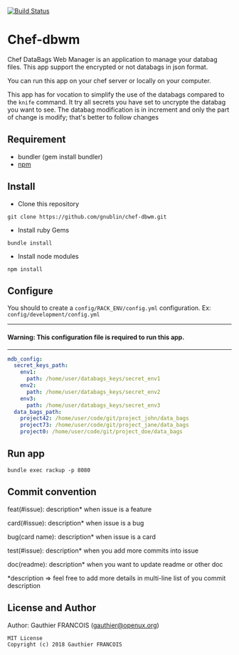 [![Build Status](https://travis-ci.org/gnublin/chef-dbwm.svg?branch=master)](https://travis-ci.org/gnublin/chef-dbwm)

# Chef-dbwm
Chef DataBags Web Manager is an application to manage your databag files.
This app support the encrypted or not databags in json format.

You can run this app on your chef server or locally on your computer.

This app has for vocation to simplify the use of the databags compared to the `knife` command.
It try all secrets you have set to uncrypte the databag you want to see.
The databag modification is in increment and only the part of change is modify; that's better to follow changes

## Requirement
 * bundler (gem install bundler)
 * [npm](https://www.npmjs.com/get-npm)

## Install
 * Clone this repository
 ```
git clone https://github.com/gnublin/chef-dbwm.git
 ```
 * Install ruby Gems
 ```
bundle install
 ```
 * Install node modules
 ```
npm install
 ```

## Configure
You should to create a `config/RACK_ENV/config.yml` configuration.
Ex: `config/development/config.yml`

---
#### Warning: This configuration file is required to run this app.
---

```yaml
mdb_config:
  secret_keys_path:
    env1:
      path: /home/user/databags_keys/secret_env1
    env2:
      path: /home/user/databags_keys/secret_env2
    env3:
      path: /home/user/databags_keys/secret_env3
  data_bags_path:
    project42: /home/user/code/git/project_john/data_bags
    project73: /home/user/code/git/project_jane/data_bags
    project0: /home/user/code/git/project_doe/data_bags
```

## Run app
```
bundle exec rackup -p 8080
```

## Commit convention ##

feat(#issue): description* when issue is a feature

card(#issue): description* when issue is a bug

bug(card name): description* when issue is a card

test(#issue): description* when you add more commits into issue

doc(readme): description* when you want to update readme or other doc

*description => feel free to add more details in multi-line list of you commit description

## License and Author

Author: Gauthier FRANCOIS (<gauthier@openux.org>)

```text
MIT License
Copyright (c) 2018 Gauthier FRANCOIS
```
